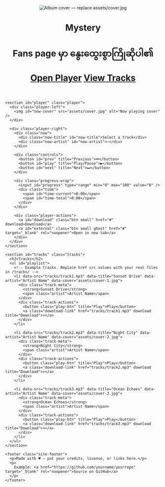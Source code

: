 <html>
<html lang="en">
<head>
  <meta charset="utf-8" />
  <meta name="viewport" content="width=device-width,initial-scale=1" />
  <title="Mystery — Independent Music Band" /> 
  <meta name="description" content="Mystery — Independent Music Band" for GitHub Pages. Stream tracks, show cover art, and link to downloads." />
  <link rel="stylesheet" href="assets/css/style.css" />
</head>
<body>
  <main class="wrap">
    <header class="hero">
      <img class="cover" src="assets/cover.jpg" alt="Album cover — replace assets/cover.jpg" />
      <div class="meta">
        <h1>Mystery<h1>
        <p class="tagline">Fans page မှာ နွေးထွေးစွာကြိုဆိုပါ၏ </p>
        <div class="actions">
          <a class="btn" href="#player">Open Player</a>
          <a class="btn ghost" href="#tracks">View Tracks</a>
        </div>
      </div>
    </header>

    <section id="player" class="player">
      <div class="player-left">
        <img id="now-cover" src="assets/cover.jpg" alt="Now playing cover" />
      </div>

      <div class="player-right">
        <div class="now">
          <div class="now-title" id="now-title">Select a track</div>
          <div class="now-artist" id="now-artist">—</div>
        </div>

        <div class="controls">
          <button id="prev" title="Previous">⏮</button>
          <button id="play" title="Play/Pause">▶️</button>
          <button id="next" title="Next">⏭</button>
        </div>

        <div class="progress-wrap">
          <input id="progress" type="range" min="0" max="100" value="0" />
          <div class="time">
            <span id="time-current">0:00</span>
            <span id="time-total">0:00</span>
          </div>
        </div>

        <div class="player-actions">
          <a id="download" class="btn small" href="#" download>Download</a>
          <a id="external" class="btn small ghost" href="#" target="_blank" rel="noopener">Open in new tab</a>
        </div>
      </div>
    </section>

    <section id="tracks" class="tracks">
      <h2>Tracks</h2>
      <ul id="playlist">
        <!-- Example tracks. Replace href src values with your real files in /tracks/ -->
        <li data-src="tracks/track1.mp3" data-title="Sunset Drive" data-artist="Artist Name" data-cover="assets/cover-1.jpg">
          <div class="track-meta">
            <strong>Sunset Drive</strong>
            <span class="artist">Artist Name</span>
          </div>
          <div class="track-actions">
            <button class="play-btn" title="Play">Play</button>
            <a class="download-link" href="tracks/track1.mp3" download title="Download">⬇</a>
          </div>
        </li>

        <li data-src="tracks/track2.mp3" data-title="Night City" data-artist="Artist Name" data-cover="assets/cover-2.jpg">
          <div class="track-meta">
            <strong>Night City</strong>
            <span class="artist">Artist Name</span>
          </div>
          <div class="track-actions">
            <button class="play-btn" title="Play">Play</button>
            <a class="download-link" href="tracks/track2.mp3" download title="Download">⬇</a>
          </div>
        </li>

        <li data-src="tracks/track3.mp3" data-title="Ocean Echoes" data-artist="Artist Name" data-cover="assets/cover-3.jpg">
          <div class="track-meta">
            <strong>Ocean Echoes</strong>
            <span class="artist">Artist Name</span>
          </div>
          <div class="track-actions">
            <button class="play-btn" title="Play">Play</button>
            <a class="download-link" href="tracks/track3.mp3" download title="Download">⬇</a>
          </div>
        </li>
      </ul>
    </section>

    <footer class="site-footer">
      <p>Made with ♥ — put your credits, license, or links here.</p>
      <p>
        Example: <a href="https://github.com/yourname/yourrepo" target="_blank" rel="noopener">Source on GitHub</a>
      </p>
    </footer>
  </main>

  <!-- Minimal player audio & script -->
  <audio id="audio" preload="metadata"></audio>
  <script src="assets/js/player.js"></script>
</body>
</html>
